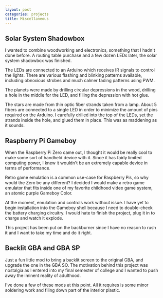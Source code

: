 ```yaml
---
layout: post
categories: projects
title: Miscellaneous
---
```


## Solar System Shadowbox

I wanted to combine woodworking and electronics, something that I hadn't done before. A routing table purchase and a few dozen LEDs later, the solar system shadowbox was finished.

The LEDs are connected to an Arduino which receives IR signals to control the lights. There are various flashing and blinking patterns available, including obnoxious strobes and much calmer fading patterns using PWM.

The planets were made by drilling circular depressions in the wood, drilling a hole in the middle for the LED, and filling the depression with hot glue.

The stars are made from thin optic fiber strands taken from a lamp. About 5 fibers are connected to a single LED in order to minimize the amount of pins required on the Arduino. I carefully drilled into the top of the LEDs, set the strands inside the hole, and glued them in place. This was as maddening as it sounds.

## Raspberry Pi Gameboy

When the Raspberry Pi Zero came out, I thought it would be really cool to make some sort of handheld device with it. Since it has fairly limited computing power, I knew it wouldn't be an extremely capable device in terms of performance.

Retro game emulation is a common use-case for Raspberry Pis, so why would the Zero be any different? I decided I would make a retro game emulator that fits inside one of my favorite childhood video game system, an atomic purple Gameboy Color.

At the moment, emulation and controls work without issue. I have yet to begin installation into the Gameboy shell because I need to double-check the battery charging circuitry. I would hate to finish the project, plug it in to charge and watch it explode.

This project has been put on the backburner since I have no reason to rush it and I want to take my time and do it right.

## Backlit GBA and GBA SP

Just a fun little mod to bring a backlit screen to the original GBA, and upgrade the one in the GBA SO. The motivation behind this project was nostalgia as I entered into my final semester of college and I wanted to push away the iminent reality of adulthood.

I've done a few of these mods at this point. All it requires is some minor soldering work and filing down part of the interior plastic.
